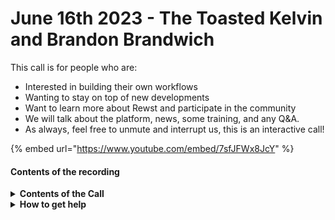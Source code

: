 # June 16th 2023 - The Toasted Kelvin and Brandon Brandwich

This call is for people who are:

* Interested in building their own workflows
* Wanting to stay on top of new developments
* Want to learn more about Rewst and participate in the community
* We will talk about the platform, news, some training, and any Q\&A.
* As always, feel free to unmute and interrupt us, this is an interactive call!

{% embed url="https://www.youtube.com/embed/7sfJFWx8JcY" %}

#### Contents of the recording

<details>

<summary><strong>Contents of the Call</strong></summary>

In this call, we cover the following:

* Nick provides Dev Updates
* Brandon Pettit provides Cluck-U Update
* Kelvin shows his 'hatchling' workflow for Setting Up Test Environment Data using OpenAI
* Brandon 'Aharon Chernin' Martinez demos a webhook that sends approval cards to Teams.
* Ashley demos a workflow that creates/updates discord channels & roles for new Kewp members
* Tim demos _Add Client to Rewst_ Crate
* Jonathan Medina asks about his use case and pushes his [feature request](https://rewst.canny.io/workflow-actions/p/manipulate-org-tags-within-workflow)
* Email Nathan@rewst.io with your recording of the setup and integration configuration of OpenAI analysis crate and get some marketing SWAG

</details>

<details>

<summary><strong>How to get help</strong></summary>

Resources:

* Getting Started: [https://docs.rewst.help/cluck-university/getting-started](https://docs.rewst.help/cluck-university/getting-started)
* Rewst Foundations Training: [https://docs.rewst.help/cluck-university/rewst-foundations-10x](https://docs.rewst.help/cluck-university/rewst-foundations-10x)
* Chat (Discord): [https://discord.gg/rewst](https://discord.gg/rewst)
  * Private #\{{ msp \}} channel
  * \#the-kewp
* Email to create Tickets: [the\_roc@rewst.io](mailto:the\_roc@rewst.io)

Cluck U Sign-ups:

* All 100 Series Courses are now available: [https://calendly.com/cluck-u/](https://calendly.com/cluck-u/)
* ROC AMA Calls: [https://calendly.com/cluck-u/roc-ama](https://calendly.com/cluck-u/roc-ama)

Feature + Integration Requests: [https://rewst.canny.io](https://rewst.canny.io)

</details>
